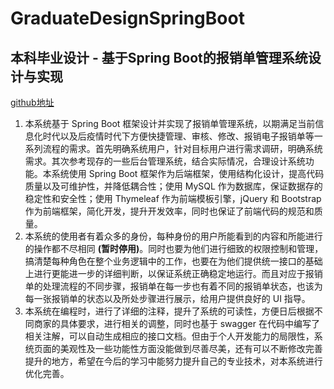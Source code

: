 # GraduateDesignSpringBoot
## 本科毕业设计 - 基于Spring Boot的报销单管理系统设计与实现
[github地址](https://github.com/dove-whispers/GraduateDesignSpringBoot)
  1. 本系统基于 Spring Boot 框架设计并实现了报销单管理系统，以期满足当前信息化时代以及后疫情时代下方便快捷管理、审核、修改、报销电子报销单等一系列流程的需求。首先明确系统用户，针对目标用户进行需求调研，明确系统需求。其次参考现存的一些后台管理系统，结合实际情况，合理设计系统功能。本系统使用 Spring Boot 框架作为后端框架，使用结构化设计，提高代码质量以及可维护性，并降低耦合性；使用 MySQL 作为数据库，保证数据存的稳定性和安全性；使用 Thymeleaf 作为前端模板引擎，jQuery 和 Bootstrap 作为前端框架，简化开发，提升开发效率，同时也保证了前端代码的规范和质量。
  2. 本系统的使用者有着众多的身份，每种身份的用户所能看到的内容和所能进行的操作都不尽相同 **(暂时停用)**。同时也要为他们进行细致的权限控制和管理，搞清楚每种角色在整个业务逻辑中的工作，也要在为他们提供统一接口的基础上进行更能进一步的详细判断，以保证系统正确稳定地运行。而且对应于报销单的处理流程的不同步骤，报销单在每一步也有着不同的报销单状态，也该为每一张报销单的状态以及所处步骤进行展示，给用户提供良好的 UI 指导。
  3. 本系统在编程时，进行了详细的注释，提升了系统的可读性，方便日后根据不同商家的具体要求，进行相关的调整，同时也基于 swagger 在代码中编写了相关注解，可以自动生成相应的接口文档。但由于个人开发能力的局限性，系统页面的美观性及一些功能性方面没能做到尽善尽美，还有可以不断修改完善提升的地方，希望在今后的学习中能努力提升自己的专业技术，对本系统进行优化完善。
